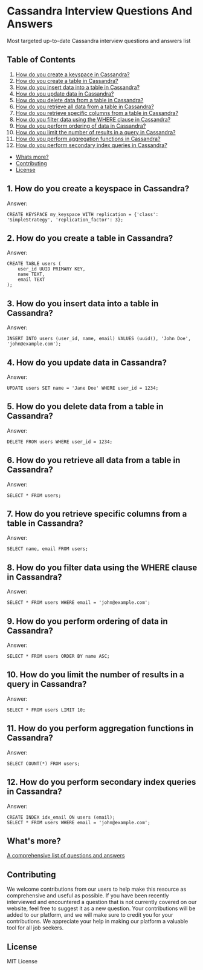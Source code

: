 # Cassandra Interview Questions And Answers

Most targeted up-to-date Cassandra interview questions and answers list

## Table of Contents

1. [How do you create a keyspace in Cassandra?](#1-how-do-you-create-a-keyspace-in-cassandra)
2. [How do you create a table in Cassandra?](#2-how-do-you-create-a-table-in-cassandra)
3. [How do you insert data into a table in Cassandra?](#3-how-do-you-insert-data-into-a-table-in-cassandra)
4. [How do you update data in Cassandra?](#4-how-do-you-update-data-in-cassandra)
5. [How do you delete data from a table in Cassandra?](#5-how-do-you-delete-data-from-a-table-in-cassandra)
6. [How do you retrieve all data from a table in Cassandra?](#6-how-do-you-retrieve-all-data-from-a-table-in-cassandra)
7. [How do you retrieve specific columns from a table in Cassandra?](#7-how-do-you-retrieve-specific-columns-from-a-table-in-cassandra)
8. [How do you filter data using the WHERE clause in Cassandra?](#8-how-do-you-filter-data-using-the-where-clause-in-cassandra)
9. [How do you perform ordering of data in Cassandra?](#9-how-do-you-perform-ordering-of-data-in-cassandra)
10. [How do you limit the number of results in a query in Cassandra?](#10-how-do-you-limit-the-number-of-results-in-a-query-in-cassandra)
11. [How do you perform aggregation functions in Cassandra?](#11-how-do-you-perform-aggregation-functions-in-cassandra)
12. [How do you perform secondary index queries in Cassandra?](#12-how-do-you-perform-secondary-index-queries-in-cassandra)
- [Whats more?](#whats-more)
- [Contributing](#contributing)
- [License](#license)

## 1. How do you create a keyspace in Cassandra?

Answer:

```cql
CREATE KEYSPACE my_keyspace WITH replication = {'class': 'SimpleStrategy', 'replication_factor': 3};
```

## 2. How do you create a table in Cassandra?

Answer:

```cql
CREATE TABLE users (
    user_id UUID PRIMARY KEY,
    name TEXT,
    email TEXT
);
```

## 3. How do you insert data into a table in Cassandra?

Answer:

```cql
INSERT INTO users (user_id, name, email) VALUES (uuid(), 'John Doe', 'john@example.com');
```

## 4. How do you update data in Cassandra?

Answer:

```cql
UPDATE users SET name = 'Jane Doe' WHERE user_id = 1234;
```

## 5. How do you delete data from a table in Cassandra?

Answer:

```cql
DELETE FROM users WHERE user_id = 1234;
```

## 6. How do you retrieve all data from a table in Cassandra?

Answer:

```cql
SELECT * FROM users;
```

## 7. How do you retrieve specific columns from a table in Cassandra?

Answer:

```cql
SELECT name, email FROM users;
```

## 8. How do you filter data using the WHERE clause in Cassandra?

Answer:

```cql
SELECT * FROM users WHERE email = 'john@example.com';
```

## 9. How do you perform ordering of data in Cassandra?

Answer:

```cql
SELECT * FROM users ORDER BY name ASC;
```

## 10. How do you limit the number of results in a query in Cassandra?

Answer:

```cql
SELECT * FROM users LIMIT 10;
```

## 11. How do you perform aggregation functions in Cassandra?

Answer:

```cql
SELECT COUNT(*) FROM users;
```

## 12. How do you perform secondary index queries in Cassandra?

Answer:

```cql
CREATE INDEX idx_email ON users (email);
SELECT * FROM users WHERE email = 'john@example.com';
```

## What's more?
<a href="https://interviewplus.ai/database-administration/cassandra/questions">A comprehensive list of questions and answers</a>

## Contributing
We welcome contributions from our users to help make this resource as comprehensive and useful as possible. If you have been recently interviewed and encountered a question that is not currently covered on our website, feel free to suggest it as a new question. Your contributions will be added to our platform, and we will make sure to credit you for your contributions. We appreciate your help in making our platform a valuable tool for all job seekers.

## License
MIT License
